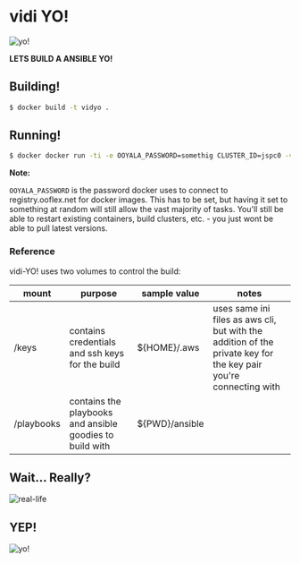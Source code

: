 # vidi YO!

![yo!](https://media.giphy.com/media/JoYtQguJdpwiY/giphy.gif)

**LETS BUILD A ANSIBLE YO!**

## Building!

```bash
$ docker build -t vidyo .
```

## Running!
```bash
$ docker docker run -ti -e OOYALA_PASSWORD=somethig CLUSTER_ID=jspc0 -v ~/secure/mnt/vault/keys:/keys -v ${PWD}/ansible:/playbooks vidyo
```

**Note:**

`OOYALA_PASSWORD` is the password docker uses to connect to registry.ooflex.net for docker images. This has to be set, but having it set to something at random will still allow the vast majority of tasks. You'll still be able to restart existing containers, build clusters, etc. - you just wont be able to pull latest versions.

### Reference

vidi-YO! uses two volumes to control the build:

| mount      | purpose                                                  | sample value   | notes                                                                                                            |
|------------|----------------------------------------------------------|----------------|------------------------------------------------------------------------------------------------------------------|
| /keys      | contains credentials and ssh keys for the build          | ${HOME}/.aws   | uses same ini files as aws cli, but with the addition of the private key for the key pair you're connecting with |
| /playbooks | contains the playbooks and ansible goodies to build with | ${PWD}/ansible |                                                                                                                  |


## Wait... Really?

![real-life](http://www.theodo.fr/uploads/blog//2015/10/isthisreallife.gif)


## YEP!

![yo!](https://camo.githubusercontent.com/891c3108cdd79881a3e81dfc488888d3ad7e017b/687474703a2f2f692e696d6775722e636f6d2f3366716a534e4e2e676966)
